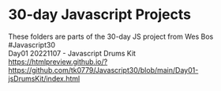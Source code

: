 # 30-day Javascript Projects
These folders are parts of the 30-day JS project from Wes Bos
#Javascript30 <br>
Day01 20221107 - Javascript Drums Kit <br>
https://htmlpreview.github.io/?https://github.com/tk0779/Javascript30/blob/main/Day01-jsDrumsKit/index.html


